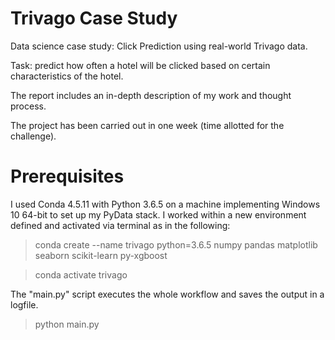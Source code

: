 # Trivago Case Study
Data science case study: Click Prediction using real-world Trivago data.

Task: predict how often a hotel will be clicked based on certain characteristics of the hotel.

The report includes an in-depth description of my work and thought process.

The project has been carried out in one week (time allotted for the challenge).

# Prerequisites
I used Conda 4.5.11 with Python 3.6.5 on a machine implementing Windows 10 64-bit to set up my PyData stack. I worked within a new environment defined and activated via terminal as in the following:
> conda create --name trivago python=3.6.5 numpy pandas matplotlib seaborn scikit-learn py-xgboost

> conda activate trivago

The "main.py" script executes the whole workflow and saves the output in a logfile.
> python main.py

